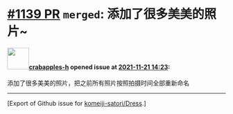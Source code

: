 # [\#1139 PR](https://github.com/komeiji-satori/Dress/pull/1139) `merged`: 添加了很多美美的照片~

#### <img src="https://avatars.githubusercontent.com/u/45219503?u=2b36a866dd5038faa23d37c189c9bbc7c13b561b&v=4" width="50">[crabapples-h](https://github.com/crabapples-h) opened issue at [2021-11-21 14:23](https://github.com/komeiji-satori/Dress/pull/1139):

添加了很多美美的照片，把之前所有照片按照拍摄时间全部重新命名




-------------------------------------------------------------------------------



[Export of Github issue for [komeiji-satori/Dress](https://github.com/komeiji-satori/Dress).]
